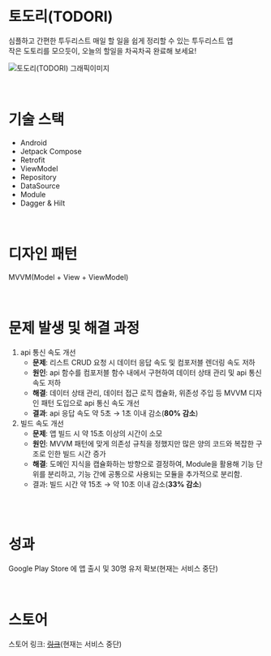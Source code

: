 # 토도리(TODORI)
심플하고 간편한 투두리스트
매일 할 일을 쉽게 정리할 수 있는 투두리스트 앱\
작은 도토리를 모으듯이, 오늘의 할일을 차곡차곡 완료해 보세요!

![토도리(TODORI) 그래픽이미지](https://github.com/Pond-Lotus/lotus_aos/assets/51289286/dcb26e5b-9e62-4314-a012-41985ed2745f)

<br/>

# 기술 스택
- Android
- Jetpack Compose
- Retrofit
- ViewModel
- Repository
- DataSource
- Module
- Dagger & Hilt

<br/>

# 디자인 패턴
MVVM(Model + View + ViewModel)

<br/>

# 문제 발생 및 해결 과정
1. api 통신 속도 개선
    - **문제**: 리스트 CRUD 요청 시 데이터 응답 속도 및 컴포저블 렌더링 속도 저하
    - **원인**: api 함수를 컴포저블 함수 내에서 구현하여 데이터 상태 관리 및 api 통신 속도 저하
    - **해결**: 데이터 상태 관리, 데이터 접근 로직 캡슐화, 위존성 주입 등 MVVM 디자인 패턴 도입으로 api 통신 속도 개선
    - **결과**:  api 응답 속도 약 5초 → 1초 이내 감소(**80% 감소**)
2. 빌드 속도 개선
    - **문제**: 앱 빌드 시 약 15초 이상의 시간이 소모
    - **원인**: MVVM 패턴에 맞게 의존성 규칙을 정했지만 많은 양의 코드와 복잡한 구조로 인한 빌드 시간 증가
    - **해결**: 도메인 지식을 캡슐화하는 방향으로 결정하여, Module을 활용해 기능 단위를 분리하고, 기능 간에 공통으로 사용되는 모듈을 추가적으로 분리함.
    - 결과: 빌드 시간 약 15초 → 약 10초 이내 감소(**33% 감소**)

<br/><br/>

# 성과
Google Play Store 에 앱 출시 및 30명 유저 확보(현재는 서비스 중단)

<br/>

# 스토어
스토어 링크: ~~[링크](https://play.google.com/store/apps/details?id=com.lotus.todo_android&hl=kr)~~(현재는 서비스 중단)
